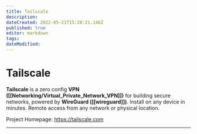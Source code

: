 ```yaml
---
title: Tailscale
description: 
dateCreated: 2022-05-21T15:28:21.146Z
published: true
editor: markdown
tags: 
dateModified: 
---
```

# Tailscale
**Tailscale** is a zero config **VPN ([[Networking/Virtual_Private_Network_VPN]])** for building secure networks, powered by **WireGuard ([[wireguard]])**. Install on any device in minutes. Remote access from any network or physical location.

Project Homepage: https://tailscale.com

---
